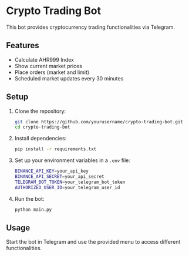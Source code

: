 # Crypto Trading Bot

This bot provides cryptocurrency trading functionalities via Telegram.

## Features

- Calculate AHR999 Index
- Show current market prices
- Place orders (market and limit)
- Scheduled market updates every 30 minutes

## Setup

1. Clone the repository:
   ```bash
   git clone https://github.com/yourusername/crypto-trading-bot.git
   cd crypto-trading-bot
   ```

2. Install dependencies:
   ```bash
   pip install -r requirements.txt
   ```

3. Set up your environment variables in a `.env` file:
   ```bash
   BINANCE_API_KEY=your_api_key
   BINANCE_API_SECRET=your_api_secret
   TELEGRAM_BOT_TOKEN=your_telegram_bot_token
   AUTHORIZED_USER_ID=your_telegram_user_id
   ```

4. Run the bot:
   ```bash
   python main.py
   ```

## Usage

Start the bot in Telegram and use the provided menu to access different functionalities.
